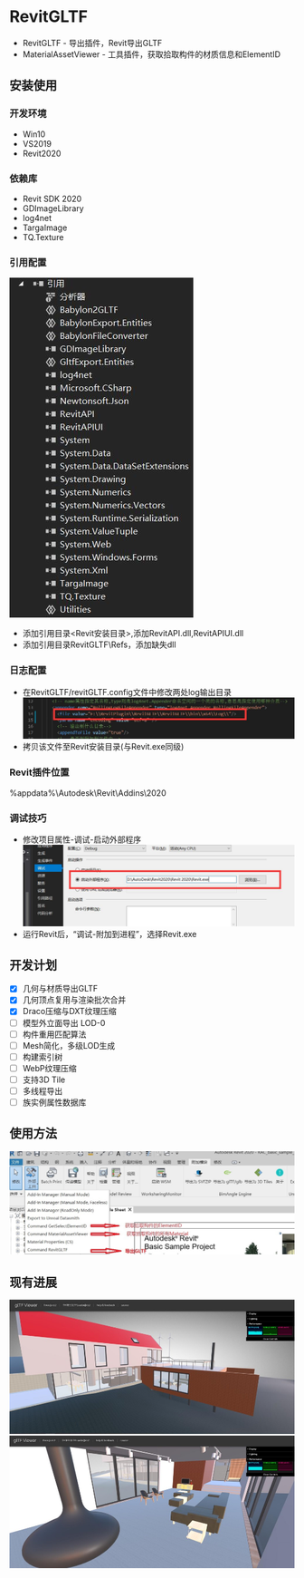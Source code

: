 # RevitGLTF
* RevitGLTF - 导出插件，Revit导出GLTF
* MaterialAssetViewer - 工具插件，获取拾取构件的材质信息和ElementID
  
## 安装使用

### 开发环境
* Win10
* VS2019
* Revit2020
  
### 依赖库
* Revit SDK 2020
* GDImageLibrary
* log4net
* TargaImage
* TQ.Texture

### 引用配置
  ![Reference](Doc/Image/reference.jpg)
* 添加引用目录<Revit安装目录>,添加RevitAPI.dll,RevitAPIUI.dll
* 添加引用目录RevitGLTF\Refs，添加缺失dll

### 日志配置
* 在RevitGLTF/revitGLTF.config文件中修改两处log输出目录
  ![Image of log](Doc/Image/log.jpg)
* 拷贝该文件至Revit安装目录(与Revit.exe同级)

### Revit插件位置
%appdata%\Autodesk\Revit\Addins\2020

### 调试技巧
* 修改项目属性-调试-启动外部程序
  ![debug](Doc/Image/debug.jpg)
* 运行Revit后，“调试-附加到进程”，选择Revit.exe

## 开发计划
- [x] 几何与材质导出GLTF 
- [x] 几何顶点复用与渲染批次合并
- [x] Draco压缩与DXT纹理压缩
- [ ] 模型外立面导出 LOD-0
- [ ] 构件重用匹配算法 
- [ ] Mesh简化，多级LOD生成
- [ ] 构建索引树
- [ ] WebP纹理压缩
- [ ] 支持3D Tile
- [ ] 多线程导出
- [ ] 族实例属性数据库

## 使用方法
![User](Doc/Image/user.jpg)

## 现有进展
![Scene1](Doc/Image/scene1.jpg)
![Scene2](Doc/Image/scene2.jpg)